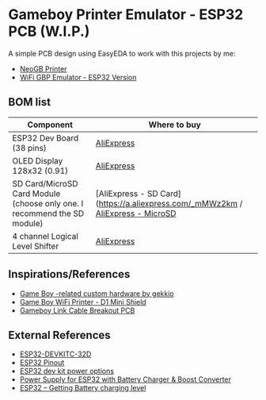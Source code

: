 # Gameboy Printer Emulator - ESP32 PCB (W.I.P.)
A simple PCB design using EasyEDA to work with this projects by me:
* [NeoGB Printer](https://github.com/zenaro147/NeoGB-Printer)
* [WiFi GBP Emulator - ESP32 Version](https://github.com/zenaro147/wifi-gbp-emulator/tree/feature/v3-esp32)

## BOM list
| Component | Where to buy |
| --- | --- |
| ESP32 Dev Board (38 pins) | [AliExpress](https://a.aliexpress.com/_mKXR5OW) |
| OLED Display 128x32 (0.91) | [AliExpress](https://a.aliexpress.com/_mOHbftG) |
| SD Card/MicroSD Card Module (choose only one. I recommend the SD module) | [AliExpress - SD Card](https://a.aliexpress.com/_mMWz2km / [AliExpress - MicroSD](https://a.aliexpress.com/_m0SS4P4) |
| 4 channel Logical Level Shifter | [AliExpress](https://a.aliexpress.com/_m07pFpU) |

## Inspirations/References
* [Game Boy -related custom hardware by gekkio](https://github.com/Gekkio/gb-hardware)
* [Game Boy WiFi Printer - D1 Mini Shield](https://github.com/cristofercruz/gbp-esp-shield-pcb)
* [Gameboy Link Cable Breakout PCB](https://github.com/Palmr/gb-link-cable)

## External References
* [ESP32-DEVKITC-32D](https://www.snapeda.com/parts/ESP32-DEVKITC-32D/Espressif%20Systems/view-part/)
* [ESP32 Pinout](https://4.bp.blogspot.com/-nGLtB2nUrDg/Wp6DQbzcJMI/AAAAAAAABq0/A6Z46p0SQSEdERWocWL94oUmeATMQre4wCLcBGAs/s1600/3.png)
* [ESP32 dev kit power options](https://techexplorations.com/guides/esp32/begin/power/)
* [Power Supply for ESP32 with Battery Charger & Boost Converter](https://how2electronics.com/power-supply-for-esp32-with-boost-converter-battery-charger/#37V_to_5V_Step-Up_Boost_Converter_Module)
* [ESP32 – Getting Battery charging level](https://www.pangodream.es/esp32-getting-battery-charging-level)
